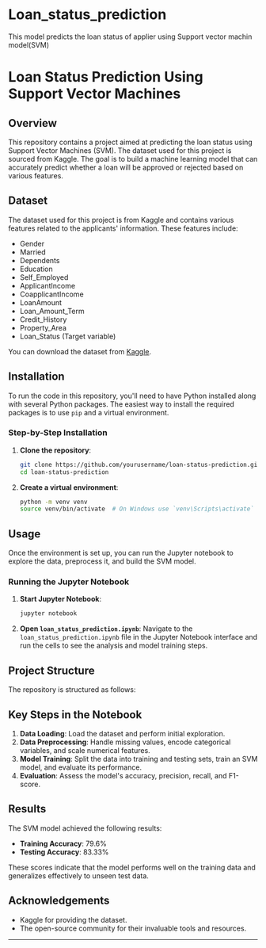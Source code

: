 # Loan_status_prediction
This model predicts the loan status of applier using Support vector machin model(SVM)

# Loan Status Prediction Using Support Vector Machines

## Overview
This repository contains a project aimed at predicting the loan status using Support Vector Machines (SVM). The dataset used for this project is sourced from Kaggle. The goal is to build a machine learning model that can accurately predict whether a loan will be approved or rejected based on various features.

## Dataset
The dataset used for this project is from Kaggle and contains various features related to the applicants' information. These features include:
- Gender
- Married
- Dependents
- Education
- Self_Employed
- ApplicantIncome
- CoapplicantIncome
- LoanAmount
- Loan_Amount_Term
- Credit_History
- Property_Area
- Loan_Status (Target variable)

You can download the dataset from [Kaggle](https://www.kaggle.com/).

## Installation
To run the code in this repository, you'll need to have Python installed along with several Python packages. The easiest way to install the required packages is to use `pip` and a virtual environment.

### Step-by-Step Installation

1. **Clone the repository**:
    ```bash
    git clone https://github.com/yourusername/loan-status-prediction.git
    cd loan-status-prediction
    ```

2. **Create a virtual environment**:
    ```bash
    python -m venv venv
    source venv/bin/activate  # On Windows use `venv\Scripts\activate`
    ```




## Usage
Once the environment is set up, you can run the Jupyter notebook to explore the data, preprocess it, and build the SVM model.

### Running the Jupyter Notebook
1. **Start Jupyter Notebook**:
    ```bash
    jupyter notebook
    ```
2. **Open `loan_status_prediction.ipynb`**: Navigate to the `loan_status_prediction.ipynb` file in the Jupyter Notebook interface and run the cells to see the analysis and model training steps.

## Project Structure
The repository is structured as follows:


## Key Steps in the Notebook
1. **Data Loading**: Load the dataset and perform initial exploration.
2. **Data Preprocessing**: Handle missing values, encode categorical variables, and scale numerical features.
3. **Model Training**: Split the data into training and testing sets, train an SVM model, and evaluate its performance.
4. **Evaluation**: Assess the model's accuracy, precision, recall, and F1-score.

## Results
The SVM model achieved the following results:
- **Training Accuracy**: 79.6%
- **Testing Accuracy**: 83.33%

These scores indicate that the model performs well on the training data and generalizes effectively to unseen test data.



## Acknowledgements
- Kaggle for providing the dataset.
- The open-source community for their invaluable tools and resources.

---



